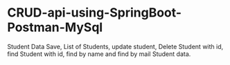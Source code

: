 # CRUD-api-using-SpringBoot-Postman-MySql
Student Data Save, List of Students, update student, Delete Student with id, find Student with id, find by name and find by mail Student data. 
